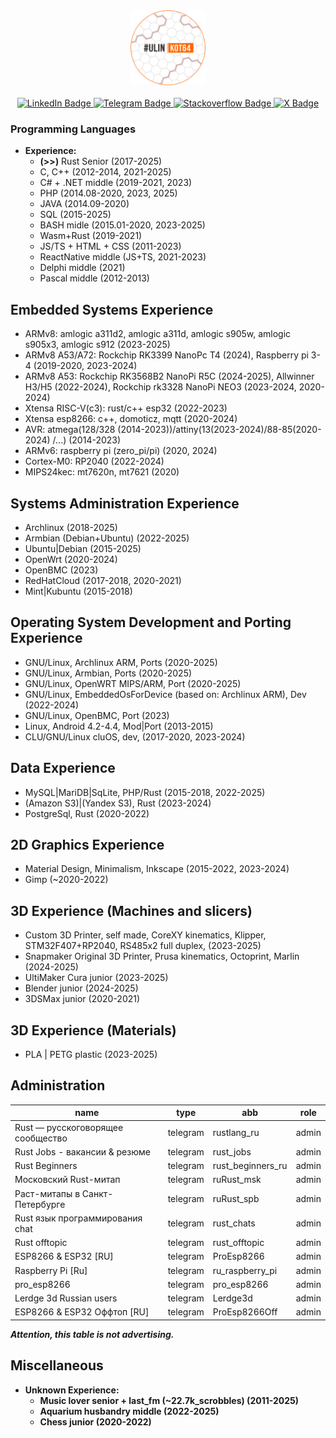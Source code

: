 <div id="header" align="center">
  <img src="https://github.com/denisandroid/denisandroid/blob/main/avatar2.png?raw=true" width="120px"/>
  </br></br>
<div id="badges">
  <a href="http://linkedin.ulinkot.ru">
    <img src="https://img.shields.io/badge/LinkedIn-blue?style=for-the-badge&logo=linkedin&logoColor=white" alt="LinkedIn Badge"/>
  </a>
  <a href="http://telegram.ulinkot.ru">
    <img src="https://img.shields.io/badge/>> Telegram @UlinKot <<-red?style=for-the-badge&logo=telegram&logoColor=white" alt="Telegram Badge"/>
  </a>
  <a href="http://stackoverflow.ulinkot.ru">
    <img src="https://img.shields.io/badge/Stackoverflow-green?style=for-the-badge&logo=stackoverflow&logoColor=white" alt="Stackoverflow Badge"/>
  </a>
  <a href="http://twitter.ulinkot.ru">
    <img src="https://img.shields.io/badge/Twitter-blue?style=for-the-badge&logo=x&logoColor=white" alt="X Badge"/>
  </a>
</div>
</div>

### Programming Languages
- **Experience:**
  - **(>>)** Rust Senior (2017-2025)
  - C, C++ (2012-2014, 2021-2025)
  - C# + .NET middle (2019-2021, 2023)
  - PHP (2014.08-2020, 2023, 2025)
  - JAVA (2014.09-2020)
  - SQL (2015-2025)
  - BASH midle (2015.01-2020, 2023-2025)
  - Wasm+Rust (2019-2021)
  - JS/TS + HTML + CSS (2011-2023)
  - ReactNative middle (JS+TS, 2021-2023)
  - Delphi middle (2021)
  - Pascal middle (2012-2013)

## Embedded Systems Experience
- ARMv8: amlogic a311d2, amlogic a311d, amlogic s905w, amlogic s905x3, amlogic s912 (2023-2025)
- ARMv8 A53/A72: Rockchip RK3399 NanoPc T4 (2024), Raspberry pi 3-4 (2019-2020, 2023-2024)
- ARMv8 A53: Rockchip RK3568B2 NanoPi R5C (2024-2025), Allwinner H3/H5 (2022-2024), Rockchip rk3328 NanoPi NEO3 (2023-2024, 2020-2024)
- Xtensa RISC-V(c3): rust/c++ esp32 (2022-2023)
- Xtensa esp8266: c++, domoticz, mqtt (2020-2024)
- AVR: atmega(128/328 (2014-2023))/attiny(13(2023-2024)/88-85(2020-2024) /...) (2014-2023)
- ARMv6: raspberry pi (zero_pi/pi) (2020, 2024)
- Cortex-M0: RP2040 (2022-2024)
- MIPS24kec: mt7620n, mt7621 (2020)

## Systems Administration Experience
- Archlinux (2018-2025)
- Armbian (Debian+Ubuntu) (2022-2025)
- Ubuntu|Debian (2015-2025)
- OpenWrt (2020-2024)
- OpenBMC (2023)
- RedHatCloud (2017-2018, 2020-2021)
- Mint|Kubuntu (2015-2018)

## Operating System Development and Porting Experience
- GNU/Linux, Archlinux ARM, Ports (2020-2025)
- GNU/Linux, Armbian, Ports (2020-2025)
- GNU/Linux, OpenWRT MIPS/ARM, Port (2020-2025)
- GNU/Linux, EmbeddedOsForDevice (based on: Archlinux ARM), Dev (2022-2024)
- GNU/Linux, OpenBMC, Port (2023)
- Linux, Android 4.2-4.4, Mod|Port (2013-2015)
- CLU/GNU/Linux cluOS, dev, (2017-2020, 2023-2024)

## Data Experience
- MySQL|MariDB|SqLite, PHP/Rust (2015-2018, 2022-2025)
- (Amazon S3)|(Yandex S3), Rust (2023-2024)
- PostgreSql, Rust (2020-2022)

## 2D Graphics Experience
- Material Design, Minimalism, Inkscape (2015-2022, 2023-2024)
- Gimp (~2020-2022)

## 3D Experience (Machines and slicers)
- Custom 3D Printer, self made, CoreXY kinematics, Klipper, STM32F407+RP2040, RS485x2 full duplex, (2023-2025)
- Snapmaker Original 3D Printer, Prusa kinematics, Octoprint, Marlin (2024-2025)
- UltiMaker Cura junior (2023-2025)
- Blender junior (2024-2025)
- 3DSMax junior (2020-2021)

## 3D Experience (Materials)
- PLA | PETG plastic (2023-2025)

## Administration
|              name                 |   type   |        abb        |    role   |
| --------------------------------- | -------- | ----------------- | --------- |
| Rust — русскоговорящее сообщество | telegram | rustlang_ru       | admin     |
| Rust Jobs - вакансии & резюме     | telegram | rust_jobs         | admin     |
| Rust Beginners                    | telegram | rust_beginners_ru | admin     |
| Московский Rust-митап             | telegram | ruRust_msk        | admin     |
| Раст-митапы в Санкт-Петербурге    | telegram | ruRust_spb        | admin     |
| Rust язык программирования chat   | telegram | rust_chats        | admin     |
| Rust offtopic                     | telegram | rust_offtopic     | admin     |
| ESP8266 & ESP32 [RU]              | telegram | ProEsp8266        | admin     |
| Raspberry Pi [Ru]                 | telegram | ru_raspberry_pi   | admin     |
| pro_esp8266                       | telegram | pro_esp8266       | admin     |
| Lerdge 3d Russian users           | telegram | Lerdge3d          | admin     |
| ESP8266 & ESP32 Оффтоп [RU]       | telegram | ProEsp8266Off     | admin     |

<i><b>Attention<b>, this table is not advertising.</i>

## Miscellaneous
- **Unknown Experience:**
  - Music lover senior + last_fm (~22.7k_scrobbles) (2011-2025)
  - Aquarium husbandry middle (2022-2025)
  - Chess junior (2020-2022)
